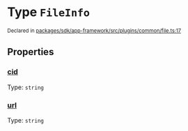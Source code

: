 # Type `FileInfo`
<sub>Declared in [packages/sdk/app-framework/src/plugins/common/file.ts:17](https://github.com/dxos/dxos/blob/ee0bfefcb/packages/sdk/app-framework/src/plugins/common/file.ts#L17)</sub>




## Properties
### [cid](https://github.com/dxos/dxos/blob/ee0bfefcb/packages/sdk/app-framework/src/plugins/common/file.ts#L19)
Type: <code>string</code>




### [url](https://github.com/dxos/dxos/blob/ee0bfefcb/packages/sdk/app-framework/src/plugins/common/file.ts#L18)
Type: <code>string</code>





